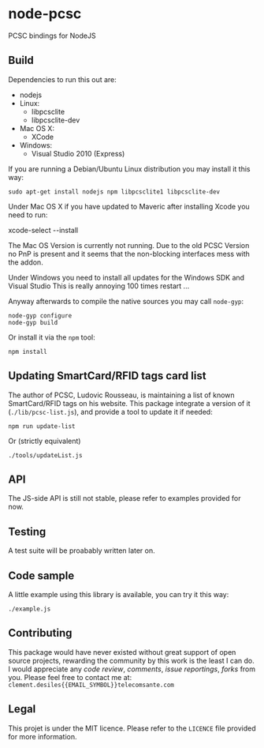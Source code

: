 node-pcsc
=========

PCSC bindings for NodeJS

## Build

Dependencies to run this out are:

* nodejs
* Linux:
  * libpcsclite
  * libpcsclite-dev
* Mac OS X:
  * XCode
* Windows:
  * Visual Studio 2010 (Express)

If you are running a Debian/Ubuntu Linux distribution you may install it this way:

	sudo apt-get install nodejs npm libpcsclite1 libpcsclite-dev

Under Mac OS X if you have updated to Maveric after installing Xcode you need to run:

  xcode-select --install

The Mac OS Version is currently not running. Due to the old PCSC Version no PnP is present 
and it seems that the non-blocking interfaces mess with the addon.

Under Windows you need to install all updates for the Windows SDK and Visual Studio
This is really annoying 100 times restart ...


Anyway afterwards to compile the native sources you may call `node-gyp`:

	node-gyp configure
	node-gyp build

Or install it via the `npm` tool:

	npm install

## Updating SmartCard/RFID tags card list

The author of PCSC, Ludovic Rousseau, is maintaining a list of known SmartCard/RFID tags on his website. This package integrate a version of it (`./lib/pcsc-list.js`), and provide a tool to update it if needed:

	npm run update-list

Or (strictly equivalent)

	./tools/updateList.js


## API

The JS-side API is still not stable, please refer to examples provided for now. 

## Testing

A test suite will be proabably written later on.

## Code sample

A little example using this library is available, you can try it this way:

	./example.js

## Contributing

This package would have never existed without great support of open source projects, rewarding the community by this work is the least I can do.
I would appreciate any *code review*, *comments*, *issue reportings*, *forks* from you. Please feel free to contact me at: `clement.desiles{{EMAIL_SYMBOL}}telecomsante.com`

## Legal

This projet is under the MIT licence. Please refer to the `LICENCE` file provided for more information.
